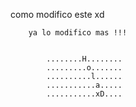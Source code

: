 como modifico este xd

        ya lo modifico mas !!!


            ........H........
            .........o.......
            ..........l......
            ...........a.....
            ...........xD....
